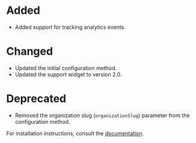 # Added
- Added support for tracking analytics events.

# Changed
- Updated the initial configuration method.
- Updated the support widget to version 2.0.

# Deprecated
- Removed the organization slug (`organizationSlug`) parameter from the configuration method.

For installation instructions, consult the [documentation](README.md).
